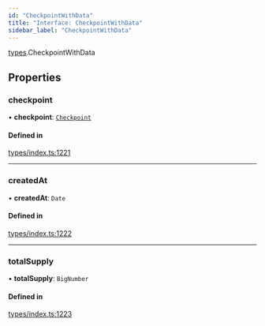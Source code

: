 ```yaml
---
id: "CheckpointWithData"
title: "Interface: CheckpointWithData"
sidebar_label: "CheckpointWithData"
---
```


[types](../../../modules/Types/Types.md).CheckpointWithData

## Properties

### checkpoint

• **checkpoint**: [`Checkpoint`](../../../classes/API/Entities/Checkpoint/Checkpoint.md)

#### Defined in

[types/index.ts:1221](https://github.com/PolymeshAssociation/polymesh-sdk/blob/95e180d2/src/types/index.ts#L1221)

___

### createdAt

• **createdAt**: `Date`

#### Defined in

[types/index.ts:1222](https://github.com/PolymeshAssociation/polymesh-sdk/blob/95e180d2/src/types/index.ts#L1222)

___

### totalSupply

• **totalSupply**: `BigNumber`

#### Defined in

[types/index.ts:1223](https://github.com/PolymeshAssociation/polymesh-sdk/blob/95e180d2/src/types/index.ts#L1223)
